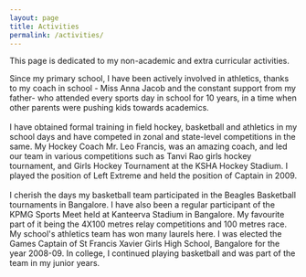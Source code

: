 ```yaml
---
layout: page
title: Activities
permalink: /activities/
---
```


<p> This page is dedicated to my non-academic and extra curricular activities.</p>

<span style="text-align: justify;">
Since my primary school, I have been actively involved in athletics, thanks to my coach in school - Miss Anna Jacob and the constant support from my father- who attended every sports day in school for 10 years, in a time when other parents were pushing kids towards academics. 
<br/>
<br/>
I have obtained formal training in field hockey, basketball and athletics in my school days and have competed in zonal and state-level competitions in the same. My Hockey Coach Mr. Leo Francis, was an amazing coach, and led our team in various competitions such as Tanvi Rao girls hockey tournament, and Girls Hockey Tournament at the KSHA Hockey Stadium. I played the position of Left Extreme and held the position of Captain in 2009. 

<br/>
<br/>
I cherish the days my basketball team participated in the Beagles Basketball tournaments in Bangalore. I have also been a regular participant of the KPMG Sports Meet held at Kanteerva Stadium in Bangalore. My favourite part of it being the 4X100 metres relay competitions and 100 metres race. My school's athletics team has won many laurels here. I was elected the Games Captain of St Francis Xavier Girls High School, Bangalore for the year 2008-09. In college, I continued playing basketball and was part of the team in my junior years.
</span>
